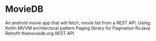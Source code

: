 # MovieDB
An android movie app that will fetch, movie list from a REST API.
Using:
Kotlin
MVVM architectural pattern
Paging library for Pagination
RxJava
Retrofit
themoviedb.org REST API
